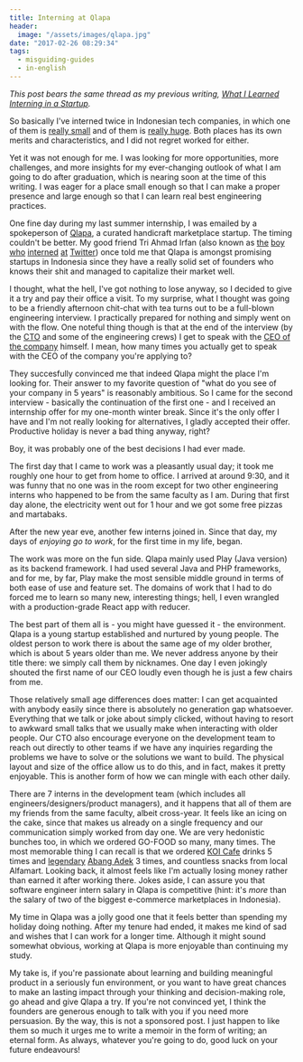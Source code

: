 ```yaml
---
title: Interning at Qlapa
header:
  image: "/assets/images/qlapa.jpg"
date: "2017-02-26 08:29:34"
tags:
  - misguiding-guides
  - in-english
---
```


_This post bears the same thread as my previous writing, [What I Learned Interning in a Startup](/2015/07/26/what-i-learned-interning-in-a-startup.html)._

So basically I've interned twice in Indonesian tech companies, in which one of them is [really small](https://www.trustklik.com/) and of them is [really huge](https://www.traveloka.com/). Both places has its own merits and characteristics, and I did not regret worked for either.

Yet it was not enough for me. I was looking for more opportunities, more challenges, and more insights for my ever-changing outlook of what I am going to do after graduation, which is nearing soon at the time of this writing. I was eager for a place small enough so that I can make a proper presence and large enough so that I can learn real best engineering practices.

One fine day during my last summer internship, I was emailed by a spokeperson of [Qlapa](https://qlapa.com/), a curated handicraft marketplace startup. The timing couldn't be better. My good friend Tri Ahmad Irfan (also known as [the][] [boy][] [who][] [interned][] [at][] [Twitter][]) once told me that Qlapa is amongst promising startups in Indonesia since they have a really solid set of founders who knows their shit and managed to capitalize their market well.

I thought, what the hell, I've got nothing to lose anyway, so I decided to give it a try and pay their office a visit. To my surprise, what I thought was going to be a friendly afternoon chit-chat with tea turns out to be a full-blown engineering interview. I practically prepared for nothing and simply went on with the flow. One noteful thing though is that at the end of the interview (by the [CTO](https://id.linkedin.com/in/fransiskusx) and some of the engineering crews) I get to speak with the [CEO of the company](https://id.linkedin.com/in/bennyfajarai) himself. I mean, how many times you actually get to speak with the CEO of the company you're applying to?

They succesfully convinced me that indeed Qlapa might the place I'm looking for. Their answer to my favorite question of "what do you see of your company in 5 years" is reasonably ambitious. So I came for the second interview - basically the continuation of the first one - and I received an internship offer for my one-month winter break. Since it's the only offer I have and I'm not really looking for alternatives, I gladly accepted their offer. Productive holiday is never a bad thing anyway, right?

Boy, it was probably one of the best decisions I had ever made.

The first day that I came to work was a pleasantly usual day; it took me roughly one hour to get from home to office. I arrived at around 9:30, and it was funny that no one was in the room except for two other engineering interns who happened to be from the same faculty as I am. During that first day alone, the electricity went out for 1 hour and we got some free pizzas and martabaks.

After the new year eve, another few interns joined in. Since that day, my days of _enjoying go to work_, for the first time in my life, began.

The work was more on the fun side. Qlapa mainly used Play (Java version) as its backend framework. I had used several Java and PHP frameworks, and for me, by far, Play make the most sensible middle ground in terms of both ease of use and feature set. The domains of work that I had to do forced me to learn so many new, interesting things; hell, I even wrangled with a production-grade React app with reducer.

The best part of them all is - you might have guessed it - the environment. Qlapa is a young startup established and nurtured by young people. The oldest person to work there is about the same age of my older brother, which is about 5 years older than me. We never address anyone by their title there: we simply call them by nicknames. One day I even jokingly shouted the first name of our CEO loudly even though he is just a few chairs from me.

Those relatively small age differences does matter: I can get acquainted with anybody easily since there is absolutely no generation gap whatsoever. Everything that we talk or joke about simply clicked, without having to resort to awkward small talks that we usually make when interacting with older people. Our CTO also encourage everyone on the development team to reach out directly to other teams if we have any inquiries regarding the problems we have to solve or the solutions we want to build. The physical layout and size of the office allow us to do this, and in fact, makes it pretty enjoyable. This is another form of how we can mingle with each other daily.

There are 7 interns in the development team (which includes all engineers/designers/product managers), and it happens that all of them are my friends from the same faculty, albeit cross-year. It feels like an icing on the cake, since that makes us already on a single frequency and our communication simply worked from day one. We are very hedonistic bunches too, in which we ordered GO-FOOD so many, many times. The most memorable thing I can recall is that we ordered [KOI Cafe](https://www.zomato.com/id/jakarta/koi-cafe-penjaringan/menu) drinks 5 times and [legendary](http://citizen6.liputan6.com/read/2587923/penggila-mie-dunia-kapok-makan-mie-di-warung-indonesia-kenapa) [Abang Adek](https://www.zomato.com/id/jakarta/abang-adek-tomang/menu) 3 times, and countless snacks from local Alfamart. Looking back, it almost feels like I'm actually losing money rather than earned it after working there. Jokes aside, I can assure you that software engineer intern salary in Qlapa is competitive (hint: it's _more_ than the salary of two of the biggest e-commerce marketplaces in Indonesia).

My time in Qlapa was a jolly good one that it feels better than spending my holiday doing nothing. After my tenure had ended, it makes me kind of sad and wishes that I can work for a longer time. Although it might sound somewhat obvious, working at Qlapa is more enjoyable than continuing my study.

My take is, if you're passionate about learning and building meaningful product in a seriously fun environment, or you want to have great chances to make an lasting impact through your thinking and decision-making role, go ahead and give Qlapa a try. If you're not convinced yet, I think the founders are generous enough to talk with you if you need more persuasion. By the way, this is not a sponsored post. I just happen to like them so much it urges me to write a memoir in the form of writing; an eternal form. As always, whatever you're going to do, good luck on your future endeavours!

[the]: http://www.youthmanual.com/post/profil/tri-ahmad-irfan-mahasiswa-ilmu-komputer-universitas-indonesia-yang-sukses-magang-di-twitter-amerika-serikat
[boy]: http://sidomi.com/392285/tri-ahmad-irfan-inilah-mahasiswa-ui-yang-magang-di-twitter/
[who]: http://www.solopos.com/2016/10/08/ini-dia-tri-ahmad-irfan-mahasiswa-boyolali-yang-magang-di-twitter-759292
[interned]: https://blog.cozora.com/the-story-of-tri-ahmad-irfan-getting-an-internsip-in-silicon-valley-756c3ed44d29
[at]: https://blog.cozora.com/the-story-of-tri-ahmad-irfan-getting-an-internsip-in-silicon-valley-756c3ed44d29#.al5wiyk96
[twitter]: http://irfan3.me/
